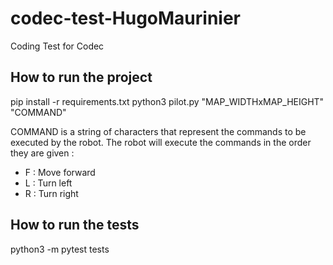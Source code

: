 # codec-test-HugoMaurinier
 
Coding Test for Codec
## How to run the project
pip install -r requirements.txt
python3 pilot.py "MAP_WIDTHxMAP_HEIGHT" "COMMAND"

COMMAND is a string of characters that represent the commands to be executed by the robot. The robot will execute the commands in the order they are given :
- F : Move forward
- L : Turn left
- R : Turn right


## How to run the tests
python3 -m pytest tests